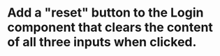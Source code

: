 # Add a "reset" button to the Login component that clears the content of all three inputs when clicked.
